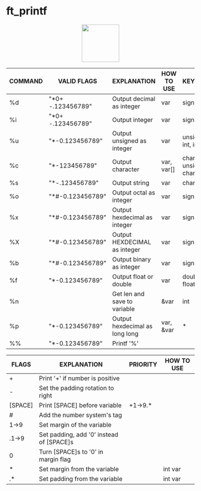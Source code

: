 # ft_printf
<P ALIGN="CENTER"><IMG STYLE="WIDTH: 100PX; HEIGHT: 100PX;" SRC="https://cdn.discordapp.com/attachments/630843149778157623/1064886989964443731/125.png"></P>

| COMMAND | VALID FLAGS       | EXPLANATION                    | HOW TO USE | KEYWORDS               |
| ------- | ----------------- | ------------------------------ | ---------- | ---------------------- |
| %d      | "*0+ -.123456789" | Output decimal as integer      | var        | signed int             |
| %i      | "*0+ -.123456789" | Output integer                 | var        | signed int             |
| %u      | "*-0.123456789"   | Output unsigned as integer     | var        | unsigned int, int      |
| %c      | "*-123456789"     | Output character               | var, var[] | char, unsigned char    |
| %s      | "*-.123456789"    | Output string                  | var        | char*                  |
| %o      | "*#-0.123456789"  | Output octal as integer        | var        | signed int             |
| %x      | "*#-0.123456789"  | Output hexdecimal as integer   | var        | signed int             |
| %X      | "*#-0.123456789"  | Output HEXDECIMAL as integer   | var        | signed int             |
| %b      | "*#-0.123456789"  | Output binary as integer       | var        | signed int             |
| %f      | "*-0.123456789"   | Output float or double         | var        | double, float          |
| %n      |                   | Get len and save to variable   | &var       | int                    |
| %p      | "*-0.123456789"   | Output hexdecimal as long long | var, &var  | *                      |
| %%      | "*-0.123456789"   | Printf '%'                     |            |                        |

| FLAGS   | EXPLANATION                              | PRIORITY | HOW TO USE |
| ------- | ---------------------------------------- | -------- | ---------- |
| +       | Print '+' if number is positive          |          |            |
| -       | Set the padding rotation to right        |          |            |
| [SPACE] | Print [SPACE] before variable            | +1->9.*  |            |
| #       | Add the number system's tag              |          |            |
| 1->9    | Set margin of the variable               |          |            |
| .1->9   | Set padding, add '0' instead of [SPACE]s |          |            |
| 0       | Turn [SPACE]s to '0' in margin flag      |          |            |
| *       | Set margin from the variable             |          | int var    |
| .*      | Set padding from the variable            |          | int var    |

